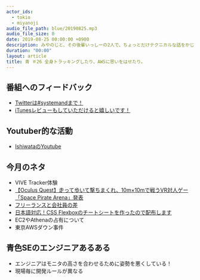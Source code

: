 ```yaml
---
actor_ids:
  - tokio
  - miyanoji
audio_file_path: blue/20190825.mp3
audio_file_size: 0
date: 2019-08-25 00:00:00 +0900
description: みやのじと、その後輩いっしーの2人で、ちょっとだけテクニカルな話をかじっちゃおう！という趣旨で始めた、systemand.onlineのサブチャンネル青です。
duration: "00:00"
layout: article
title: 青 ＃26 全身トラッキングしたり、AWSに思いをはせたり。
---
```

## 番組へのフィードバック
* [Twitterは#systemandまで！](https://twitter.com/search?q=%23systemand)
* [iTunesレビューもしていただけると嬉しいです！](https://itunes.apple.com/jp/podcast/systemand-online/id1205168408?mt=2)

## Youtuber的な活動
* [IshiwataのYoutube](https://www.youtube.com/channel/UC0dN6GcdwpQA-WdSfI2tmZQ)

## 今月のネタ
* VIVE Tracker体験
* [【Oculus Quest】走って歩いて撃ちまくれ、10m×10mで戦うVR対人ゲー「Space Pirate Arena」発表](https://www.moguravr.com/space-pirate-arena/)
* [フリーランスと会社員の差](https://twitter.com/tryagain_suzuki/status/1153711162686500865?s=19)
* [日本語対応！CSS Flexboxのチートシートを作ったので配布します](https://www.webcreatorbox.com/tech/css-flexbox-cheat-sheetl)
* EC2やAthenaの占有について
* 東京AWSダウン事件

## 青色SEのエンジニアあるある
* エンジニアはモニタの高さを合わせるために姿勢を悪くしている！
* 現場毎に開発ルールが異なる

